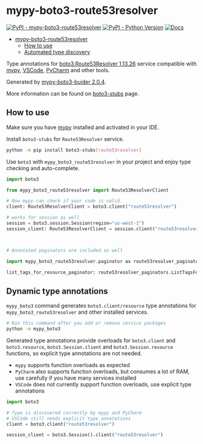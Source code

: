 # mypy-boto3-route53resolver

[![PyPI - mypy-boto3-route53resolver](https://img.shields.io/pypi/v/mypy-boto3-route53resolver.svg?color=blue)](https://pypi.org/project/mypy-boto3-route53resolver)
[![PyPI - Python Version](https://img.shields.io/pypi/pyversions/mypy-boto3-route53resolver.svg?color=blue)](https://pypi.org/project/mypy-boto3-route53resolver)
[![Docs](https://img.shields.io/readthedocs/mypy-boto3-builder.svg?color=blue)](https://mypy-boto3-builder.readthedocs.io/)

- [mypy-boto3-route53resolver](#mypy-boto3-route53resolver)
  - [How to use](#how-to-use)
  - [Automated type discovery](#automated-type-discovery)

Type annotations for
[boto3.Route53Resolver 1.13.26](https://boto3.amazonaws.com/v1/documentation/api/1.13.26/reference/services/route53resolver.html#Route53Resolver) service
compatible with [mypy](https://github.com/python/mypy), [VSCode](https://code.visualstudio.com/),
[PyCharm](https://www.jetbrains.com/pycharm/) and other tools.

Generated by [mypy-boto3-buider 2.0.4](https://github.com/vemel/mypy_boto3_builder).

More information can be found on [boto3-stubs](https://pypi.org/project/boto3-stubs/) page.

## How to use

Make sure you have [mypy](https://github.com/python/mypy) installed and activated in your IDE.

Install `boto3-stubs` for `Route53Resolver` service.

```bash
python -m pip install boto3-stubs[route53resolver]
```

Use `boto3` with `mypy_boto3_route53resolver` in your project and enjoy type checking and auto-complete.

```python
import boto3

from mypy_boto3_route53resolver import Route53ResolverClient

# Now mypy can check if your code is valid.
client: Route53ResolverClient = boto3.client("route53resolver")

# works for session as well
session = boto3.session.Session(region="us-west-1")
session_client: Route53ResolverClient = session.client("route53resolver")



# Annotated paginators are included as well

import mypy_boto3_route53resolver.paginator as route53resolver_paginators

list_tags_for_resource_paginator: route53resolver_paginators.ListTagsForResourcePaginator = client.get_paginator("list_tags_for_resource")
```

## Dynamic type annotations

`mypy_boto3` command generates `boto3.client/resource` type annotations for
`mypy_boto3_route53resolver` and other installed services.

```bash
# Run this command after you add or remove service packages
python -m mypy_boto3
```

Generated type annotations provide overloads for `boto3.client` and `boto3.resource`,
`boto3.Session.client` and `boto3.Session.resource` functions,
so explicit type annotations are not needed.

- `mypy` supports function overloads as expected
- `PyCharm` also supports function overloads, but consumes a lot of RAM, use carefully if you have many services installed
- `VSCode` does not currently support function overloads, use explicit type annotations

```python
import boto3

# Type is discovered correctly by mypy and PyCharm
# VSCode still needs explicit type annotations
client = boto3.client("route53resolver")

session_client = boto3.Session().client("route53resolver")
```